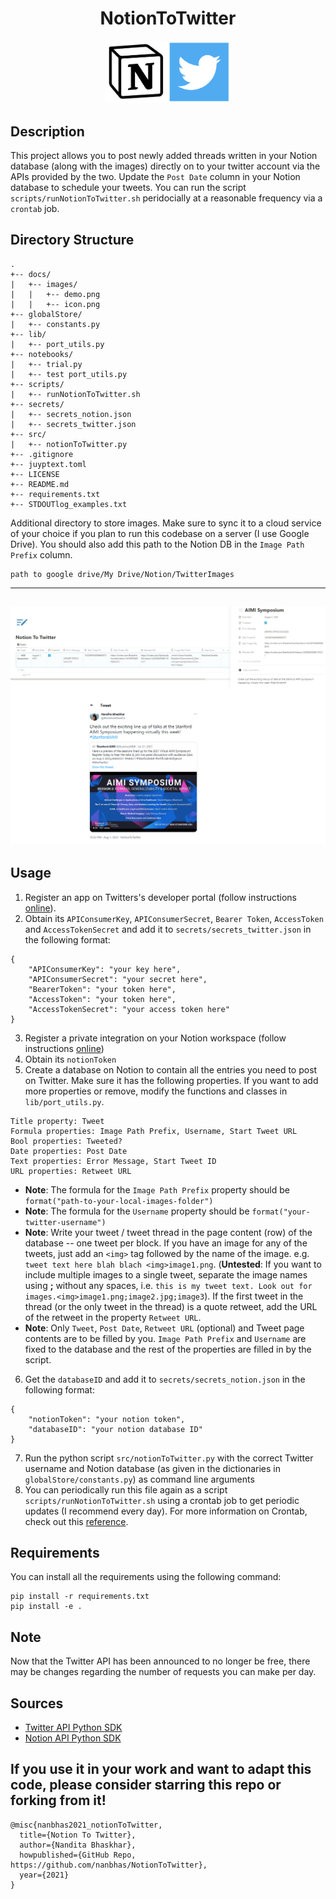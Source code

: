 <div align="center">    
 
# NotionToTwitter  

<img src="docs/NotionToTwitter.png" alt="NotionToTwitter" style="width:200px;"/>
 
</div>
 
## Description   
This project allows you to post newly added threads written in your Notion database (along with the images) directly on to your twitter account via the APIs provided by the two. Update the `Post Date` column in your Notion database to schedule your tweets. You can run the script `scripts/runNotionToTwitter.sh` peridocially at a reasonable frequency via a `crontab` job. 

## Directory Structure

```
.
+-- docs/
|   +-- images/
|   |   +-- demo.png
|   |   +-- icon.png
+-- globalStore/
|   +-- constants.py
+-- lib/
|   +-- port_utils.py
+-- notebooks/
|   +-- trial.py
|   +-- test port_utils.py
+-- scripts/
|   +-- runNotionToTwitter.sh
+-- secrets/
|   +-- secrets_notion.json
|   +-- secrets_twitter.json
+-- src/
|   +-- notionToTwitter.py
+-- .gitignore
+-- juyptext.toml
+-- LICENSE
+-- README.md
+-- requirements.txt
+-- STDOUTlog_examples.txt
```

Additional directory to store images. Make sure to sync it to a cloud service of your choice if you plan to run this codebase on a server (I use Google Drive). You should also add this path to the Notion DB in the `Image Path Prefix` column.
```
path to google drive/My Drive/Notion/TwitterImages
```

---
![NotionToTwitter](docs/NotionToTwitter_screenshot.PNG)
---

## Usage
1. Register an app on Twitters's developer portal (follow instructions [online](https://developer.twitter.com/en/docs/platform-overview)).
2. Obtain its `APIConsumerKey`, `APIConsumerSecret`, `Bearer Token`, `AccessToken` and `AccessTokenSecret` and add it to `secrets/secrets_twitter.json` in the following format:
```
{
    "APIConsumerKey": "your key here",
    "APIConsumerSecret": "your secret here",
    "BearerToken": "your token here",
    "AccessToken": "your token here",
    "AccessTokenSecret": "your access token here"
}
```
3. Register a private integration on your Notion workspace (follow instructions [online](https://www.notion.so/help/create-integrations-with-the-notion-api#create-an-internal-integration))
4. Obtain its `notionToken`
5. Create a database on Notion to contain all the entries you need to post on Twitter. Make sure it has the following properties. If you want to add more properties or remove, modify the functions and classes in `lib/port_utils.py`.
```
Title property: Tweet
Formula properties: Image Path Prefix, Username, Start Tweet URL
Bool properties: Tweeted?
Date properties: Post Date
Text properties: Error Message, Start Tweet ID
URL properties: Retweet URL
```
- **Note**: The formula for the `Image Path Prefix` property should be `format("path-to-your-local-images-folder")`
- **Note**: The formula for the `Username` property should be `format("your-twitter-username")`
- **Note**: Write your tweet / tweet thread in the page content (row) of the database -- one tweet per block. If you have an image for any of the tweets, just add an `<img>` tag followed by the name of the image. e.g. `tweet text here blah blach <img>image1.png`. (**Untested**: If you want to include multiple images to a single tweet, separate the image names using **;** without any spaces, i.e. `this is my tweet text. Look out for images.<img>image1.png;image2.jpg;image3`). If the first tweet in the thread (or the only tweet in the thread) is a quote retweet, add the URL of the retweet in the property `Retweet URL`.
- **Note**: Only `Tweet`, `Post Date`, `Retweet URL` (optional) and Tweet page contents are to be filled by you. `Image Path Prefix` and `Username` are fixed to the database and the rest of the properties are filled in by the script.
6. Get the `databaseID` and add it to `secrets/secrets_notion.json` in the following format:
```
{
    "notionToken": "your notion token",
    "databaseID": "your notion database ID"
}
```
7. Run the python script `src/notionToTwitter.py` with the correct Twitter username and Notion database (as given in the dictionaries in `globalStore/constants.py`) as command line arguments
8. You can periodically run this file again as a script `scripts/runNotionToTwitter.sh` using a crontab job to get periodic updates (I recommend every day). For more information on Crontab, check out this [reference](https://crontab.guru/).

## Requirements

You can install all the requirements using the following command:

```
pip install -r requirements.txt
pip install -e .
```

## Note

Now that the Twitter API has been announced to no longer be free, there may be changes regarding the number of requests you can make per day. 

## Sources

- [Twitter API Python SDK](https://github.com/geduldig/TwitterAPI)
- [Notion API Python SDK](https://github.com/ramnes/notion-sdk-py)

## If you use it in your work and want to adapt this code, please consider starring this repo or forking from it!

```
@misc{nanbhas2021_notionToTwitter,
  title={Notion To Twitter},
  author={Nandita Bhaskhar},
  howpublished={GitHub Repo, https://github.com/nanbhas/NotionToTwitter},
  year={2021}
}
``` 
 

